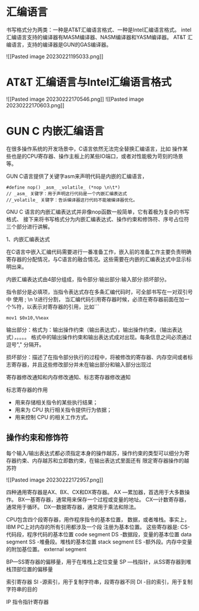 # 汇编语言

书写格式分为两类：一种是AT&T汇编语言格式、一种是Intel汇编语言格式。
intel汇编语言支持的编译器有MASM编译器、NASM编译器和YASM编译器。
AT&T 汇编语言，支持的编译器是GUN的GAS编译器。

![[Pasted image 20230221195033.png]]

# AT&T 汇编语言与Intel汇编语言格式
![[Pasted image 20230222170546.png]]
![[Pasted image 20230222170603.png]]



# GUN C 内嵌汇编语言

在很多操作系统的开发场景中，C语言依然无法完全替换汇编语言，比如 操作某些也是的CPU寄存器、操作主板上的某些IO端口，或者对性能极为苛刻的场景等。

GUN C语言提供了关键字asm来声明代码是内嵌的汇编语言，
```
#define nop() _asm_ _volatile_ (*nop \n\t*)
// _asm_ 关键字：用于声明这行代码是一个内嵌汇编表达式
//_volatile_ 关键字：告诉编译器这行代码不能被编译器优化。
```


GNU C 语言的内嵌汇编表达式并非像nop函数一般简单，它有着极为复杂的书写格式、
接下来将书写格式分为内嵌汇编表达式、操作约束和修饰符、序号占位符三个部分进行讲解。

1、内嵌汇编表达式

在C语言中嵌入汇编代码需要进行一番准备工作，嵌入前的准备工作主要负责明确寄存器的分配情况，与C语言的融合情况。这些需要在内嵌的汇编表达式中显示标明出来。

内嵌汇编表达式由4部分组成，指令部分:输出部分:输入部分:损坏部分。

指令部分是必填项，当指令表达式存在多条汇编代码时，可全部书写在一对双引号中 使用 ; \n  \t进行分割， 当汇编代码引用寄存器时候，必须在寄存器前面在加一个%符，以表示对寄存器的引用，比如```

```
mov1 $0x10,%%eax
```

输出部分：格式为：输出操作约束（输出表达式），输出操作约束，（输出表达式），。。。。 格式中的输出操作约束和输出表达式成对出现。每条信息之间必须通过逗号"," 分隔开。


损坏部分：描述了在指令部分执行的过程中，将被修改的寄存器、内存空间或者标志寄存器，并且这些修改部分并未在输出部分和输入部分出现过

寄存器修改通知和内存修改通知、标志寄存器修改通知

标志寄存器的作用
-   用来存储相关指令的某些执行结果；
-   用来为 CPU 执行相关指令提供行为依据；
-   用来控制 CPU 的相关工作方式。


## 操作约束和修饰符

每个输入/输出表达式都必须指定本身的操作越苏，操作约束的类型可以细分为寄存器约束、内存越苏和立即数约束，在输出表达式里面还有 限定寄存器操作的越苏符

![[Pasted image 20230222172957.png]]


四种通用寄存器是AX、BX、CX和DX寄存器。
AX —累加器，首选用于大多数操作。
BX—基寄存器，通常用来保存一个过程或变量的地址。
CX—计数寄存器，通常用于循环。
DX—数据寄存器，通常用于乘法和除法。



CPU包含四个段寄存器，用作程序指令的基本位置，
数据，或者堆栈。事实上，IBM PC上对内存的所有引用都涉及一个段
注册为基本位置。
这些寄存器是:
CS-代码段，程序代码的基本位置 code segment
DS -数据段，变量的基本位置 data segment
SS -堆叠段。堆栈的基本位置 stack segment
ES -额外段。内存中变量的附加基位置。 external segment

BP—SS寄存器的偏移量，用于在堆栈上定位变量
SP —栈指针，从SS寄存器到堆栈顶部位置的偏移量


索引寄存器
SI -源索引，用于复制字符串，段寄存器不同
DI -目的索引，用于复制字符串的目的

IP 指令指针寄存器
